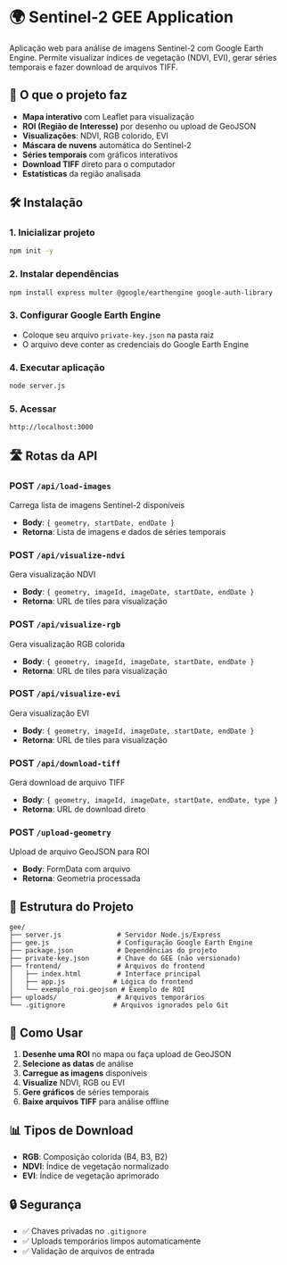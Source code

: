 # 🌍 Sentinel-2 GEE Application

Aplicação web para análise de imagens Sentinel-2 com Google Earth Engine. Permite visualizar índices de vegetação (NDVI, EVI), gerar séries temporais e fazer download de arquivos TIFF.

## 🎯 O que o projeto faz

- **Mapa interativo** com Leaflet para visualização
- **ROI (Região de Interesse)** por desenho ou upload de GeoJSON
- **Visualizações**: NDVI, RGB colorido, EVI
- **Máscara de nuvens** automática do Sentinel-2
- **Séries temporais** com gráficos interativos
- **Download TIFF** direto para o computador
- **Estatísticas** da região analisada

## 🛠️ Instalação

### 1. Inicializar projeto
```bash
npm init -y
```

### 2. Instalar dependências
```bash
npm install express multer @google/earthengine google-auth-library
```

### 3. Configurar Google Earth Engine
- Coloque seu arquivo `private-key.json` na pasta raiz
- O arquivo deve conter as credenciais do Google Earth Engine

### 4. Executar aplicação
```bash
node server.js
```

### 5. Acessar
```
http://localhost:3000
```

## 🛣️ Rotas da API

### **POST** `/api/load-images`
Carrega lista de imagens Sentinel-2 disponíveis
- **Body**: `{ geometry, startDate, endDate }`
- **Retorna**: Lista de imagens e dados de séries temporais

### **POST** `/api/visualize-ndvi`
Gera visualização NDVI
- **Body**: `{ geometry, imageId, imageDate, startDate, endDate }`
- **Retorna**: URL de tiles para visualização

### **POST** `/api/visualize-rgb`
Gera visualização RGB colorida
- **Body**: `{ geometry, imageId, imageDate, startDate, endDate }`
- **Retorna**: URL de tiles para visualização

### **POST** `/api/visualize-evi`
Gera visualização EVI
- **Body**: `{ geometry, imageId, imageDate, startDate, endDate }`
- **Retorna**: URL de tiles para visualização

### **POST** `/api/download-tiff`
Gera download de arquivo TIFF
- **Body**: `{ geometry, imageId, imageDate, startDate, endDate, type }`
- **Retorna**: URL de download direto

### **POST** `/upload-geometry`
Upload de arquivo GeoJSON para ROI
- **Body**: FormData com arquivo
- **Retorna**: Geometria processada

## 📁 Estrutura do Projeto

```
gee/
├── server.js              # Servidor Node.js/Express
├── gee.js                 # Configuração Google Earth Engine
├── package.json           # Dependências do projeto
├── private-key.json       # Chave do GEE (não versionado)
├── frontend/              # Arquivos do frontend
│   ├── index.html         # Interface principal
│   ├── app.js            # Lógica do frontend
│   └── exemplo_roi.geojson # Exemplo de ROI
├── uploads/               # Arquivos temporários
└── .gitignore            # Arquivos ignorados pelo Git
```

## 🎯 Como Usar

1. **Desenhe uma ROI** no mapa ou faça upload de GeoJSON
2. **Selecione as datas** de análise
3. **Carregue as imagens** disponíveis
4. **Visualize** NDVI, RGB ou EVI
5. **Gere gráficos** de séries temporais
6. **Baixe arquivos TIFF** para análise offline

## 📊 Tipos de Download

- **RGB**: Composição colorida (B4, B3, B2)
- **NDVI**: Índice de vegetação normalizado
- **EVI**: Índice de vegetação aprimorado

## 🔒 Segurança

- ✅ Chaves privadas no `.gitignore`
- ✅ Uploads temporários limpos automaticamente
- ✅ Validação de arquivos de entrada